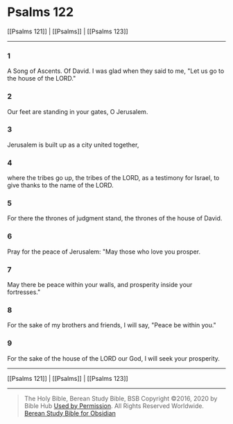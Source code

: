 # Psalms 122

[[Psalms 121]] | [[Psalms]] | [[Psalms 123]]

---

### 1
A Song of Ascents. Of David. I was glad when they said to me, "Let us go to the house of the LORD."

### 2
Our feet are standing in your gates, O Jerusalem.

### 3
Jerusalem is built up as a city united together,

### 4
where the tribes go up, the tribes of the LORD, as a testimony for Israel, to give thanks to the name of the LORD.

### 5
For there the thrones of judgment stand, the thrones of the house of David.

### 6
Pray for the peace of Jerusalem: "May those who love you prosper.

### 7
May there be peace within your walls, and prosperity inside your fortresses."

### 8
For the sake of my brothers and friends, I will say, "Peace be within you."

### 9
For the sake of the house of the LORD our God, I will seek your prosperity.

---

[[Psalms 121]] | [[Psalms]] | [[Psalms 123]]

---

> The Holy Bible, Berean Study Bible, BSB
> Copyright &copy;2016, 2020 by Bible Hub
> [Used by Permission](https://berean.bible/terms.htm). All Rights Reserved Worldwide.
> [Berean Study Bible for Obsidian](https://github.com/gapmiss/berean-study-bible-for-obsidian)</small>

